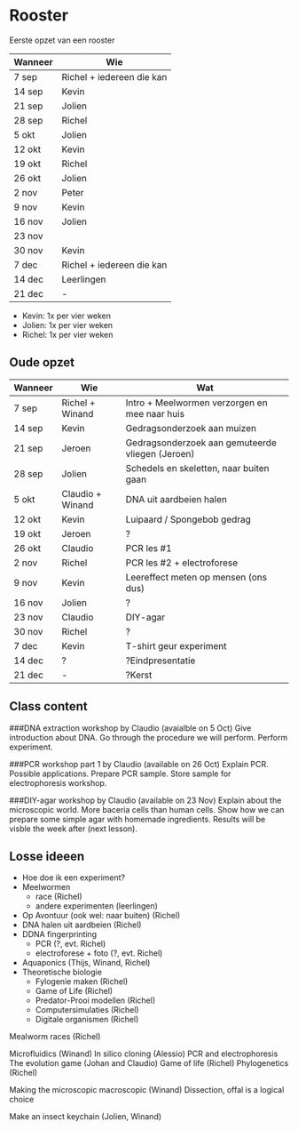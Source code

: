 # Rooster

Eerste opzet van een rooster

Wanneer|Wie
---|---
7 sep|Richel + iedereen die kan
14 sep|Kevin
21 sep|Jolien
28 sep|Richel
5 okt|Jolien
12 okt|Kevin
19 okt|Richel
26 okt|Jolien
2 nov|Peter
9 nov|Kevin
16 nov|Jolien
23 nov|
30 nov|Kevin
7 dec|Richel + iedereen die kan
14 dec|Leerlingen|?Eindpresentatie
21 dec|-|Kerst

 * Kevin: 1x per vier weken
 * Jolien: 1x per vier weken
 * Richel: 1x per vier weken

## Oude opzet


Wanneer|Wie|Wat
---|---|---
7 sep|Richel + Winand|Intro + Meelwormen verzorgen en mee naar huis
14 sep|Kevin|Gedragsonderzoek aan muizen
21 sep|Jeroen|Gedragsonderzoek aan gemuteerde vliegen (Jeroen)
28 sep|Jolien|Schedels en skeletten, naar buiten gaan
5 okt|Claudio + Winand|DNA uit aardbeien halen
12 okt|Kevin|Luipaard / Spongebob gedrag
19 okt|Jeroen|?
26 okt|Claudio|PCR les #1
2 nov|Richel|PCR les #2 + electroforese
9 nov|Kevin|Leereffect meten op mensen (ons dus)
16 nov|Jolien|?
23 nov|Claudio|DIY-agar
30 nov|Richel|?
7 dec|Kevin|T-shirt geur experiment
14 dec|?|?Eindpresentatie
21 dec|-|?Kerst

## Class content

###DNA extraction workshop by Claudio (avaialble on 5 Oct)
Give introduction about DNA.
Go through the procedure we will perform.
Perform experiment.

###PCR workshop part 1 by Claudio (available on 26 Oct)
Explain PCR.
Possible applications.
Prepare PCR sample.
Store sample for electrophoresis workshop.

###DIY-agar workshop by Claudio (available on 23 Nov)
Explain about the microscopic world.
More baceria cells than human cells.
Show how we can prepare some simple agar with homemade ingredients.
Results will be visble the week after (next lesson).

## Losse ideeen

 * Hoe doe ik een experiment?
 * Meelwormen
    * race (Richel)
    * andere experimenten (leerlingen)
 * Op Avontuur (ook wel: naar buiten)  (Richel)
 * DNA halen uit aardbeien (Richel)
 * DDNA fingerprinting
    * PCR (?, evt. Richel)
    * electroforese + foto (?, evt. Richel)
 * Aquaponics (Thijs, Winand, Richel)
 * Theoretische biologie
    * Fylogenie maken (Richel)
    * Game of Life (Richel)
    * Predator-Prooi modellen (Richel)
    * Computersimulaties (Richel)
    * Digitale organismen (Richel)

Mealworm races (Richel)


Microfluidics (Winand)
In silico cloning (Alessio)
PCR and electrophoresis
The evolution game (Johan and Claudio)
Game of life (Richel)
Phylogenetics (Richel)

Making the microscopic macroscopic (Winand)
Dissection, offal is a logical choice

Make an insect keychain (Jolien, Winand)
